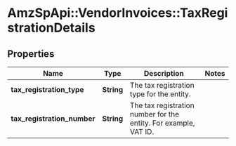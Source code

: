 # AmzSpApi::VendorInvoices::TaxRegistrationDetails

## Properties
Name | Type | Description | Notes
------------ | ------------- | ------------- | -------------
**tax_registration_type** | **String** | The tax registration type for the entity. | 
**tax_registration_number** | **String** | The tax registration number for the entity. For example, VAT ID. | 

